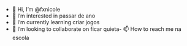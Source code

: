 - 👋 Hi, I’m @fxnicole
- 👀 I’m interested in  passar de ano
- 🌱 I’m currently learning  criar jogos
- 💞️ I’m looking to collaborate on  ficar quieta- 📫 How to reach me  na escola

<!---
fxnicole/fxnicole is a ✨ special ✨ repository because its `README.md` (this file) appears on your GitHub profile.
You can click the Preview link to take a look at your changes.
--->
